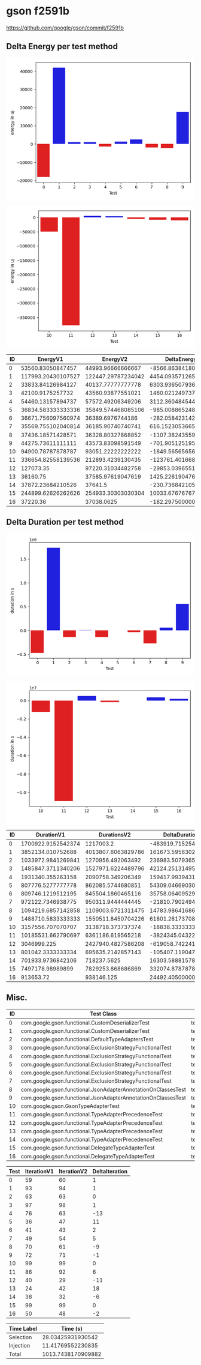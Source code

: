 # gson f2591b


https://github.com/google/gson/commit/f2591b



## Delta Energy per test method

![](./gson_delta_energy_0_v.png)

![](./gson_delta_energy_1_v.png)


| ID | EnergyV1 | EnergyV2 | DeltaEnergy | σ |
| --- | --- | --- | --- | --- |
| 0 | 53560.83050847457 | 44993.96666666667 | -8566.863841807906 | 70155.99783826852 | 27001.427124608723 |
| 1 | 117993.20430107527 | 122447.29787234042 | 4454.093571265155 | 118545.75280479279 | 133197.21678540946 |
| 2 | 33833.84126984127 | 40137.77777777778 | 6303.936507936509 | 3724.611611610588 | 56573.567710602925 |
| 3 | 42100.9175257732 | 43560.93877551021 | 1460.0212497370085 | 12772.173470002557 | 14061.167836087403 |
| 4 | 54460.13157894737 | 57572.49206349206 | 3112.360484544697 | 30151.883755126928 | 35756.62887366015 |
| 5 | 36834.583333333336 | 35849.574468085106 | -985.00886524823 | 4281.273177552833 | 3820.321350773768 |
| 6 | 36671.756097560974 | 36389.6976744186 | -282.0584231423709 | 4158.9150307735945 | 4468.281942005271 |
| 7 | 35569.755102040814 | 36185.90740740741 | 616.1523053665951 | 4493.188888640737 | 3346.040309184256 |
| 8 | 37436.18571428571 | 36328.80327868852 | -1107.3824355971883 | 7180.009441483759 | 4525.059542474561 |
| 9 | 44275.73611111111 | 43573.83098591549 | -701.9051251956189 | 13472.196859533686 | 17613.55464438882 |
| 10 | 94900.78787878787 | 93051.22222222222 | -1849.5656565656536 | 43964.793290727735 | 38749.521771061525 |
| 11 | 336654.82558139536 | 212893.4239130435 | -123761.40166835187 | 592950.2334446383 | 468275.9802561908 |
| 12 | 127073.35 | 97220.31034482758 | -29853.039655172426 | 379400.7942522359 | 300438.927051062 |
| 13 | 36160.75 | 37585.97619047619 | 1425.2261904761908 | 4088.21068490442 | 4787.235550264769 |
| 14 | 37872.23684210526 | 37641.5 | -230.7368421052597 | 4102.348810095905 | 3773.100175916351 |
| 15 | 244899.62626262626 | 254933.30303030304 | 10033.676767676778 | 205418.22654506814 | 210699.2224166451 |
| 16 | 37220.36 | 37038.0625 | -182.29750000000058 | 3681.8521358685757 | 7307.775742905207 |

## Delta Duration per test method

![](./gson_delta_duration_0_v.png)

![](./gson_delta_duration_1_v.png)


| ID | DurationV1 | DurationsV2 | DeltaDuration |
| --- | --- | --- | --- |
| 0 | 1700922.9152542374 | 1217003.2 | -483919.7152542374 |
| 1 | 3852134.010752688 | 4013807.6063829786 | 161673.59563029045 |
| 2 | 1033972.9841269841 | 1270956.492063492 | 236983.50793650793 |
| 3 | 1485847.3711340206 | 1527971.6224489796 | 42124.25131495902 |
| 4 | 1931340.355263158 | 2090758.349206349 | 159417.99394319113 |
| 5 | 807776.5277777778 | 862085.5744680851 | 54309.046690307325 |
| 6 | 809746.1219512195 | 845504.1860465116 | 35758.064095292124 |
| 7 | 972122.7346938775 | 950311.9444444445 | -21810.79024943302 |
| 8 | 1094219.6857142858 | 1109003.6721311475 | 14783.986416861648 |
| 9 | 1488710.5833333333 | 1550511.8450704226 | 61801.26173708937 |
| 10 | 3157556.707070707 | 3138718.373737374 | -18838.333333333023 |
| 11 | 10185531.662790697 | 6361186.619565218 | -3824345.0432254793 |
| 12 | 3046999.225 | 2427940.4827586208 | -619058.7422413793 |
| 13 | 801042.3333333334 | 695635.2142857143 | -105407.11904761905 |
| 14 | 701933.9736842106 | 718237.5625 | 16303.588815789437 |
| 15 | 7497178.98989899 | 7829253.868686869 | 332074.8787878789 |
| 16 | 913653.72 | 938146.125 | 24492.405000000028 |

## Misc.

| ID | Test Class | Test Method |
| --- | --- | --- |
| 0 | com.google.gson.functional.CustomDeserializerTest | testDefaultConstructorNotCalledOnField |
| 1 | com.google.gson.functional.CustomDeserializerTest | testDefaultConstructorNotCalledOnObject |
| 2 | com.google.gson.functional.DefaultTypeAdaptersTest | testDateSerializationWithPatternNotOverridenByTypeAdapter |
| 3 | com.google.gson.functional.ExclusionStrategyFunctionalTest | testExclusionStrategyWithMode |
| 4 | com.google.gson.functional.ExclusionStrategyFunctionalTest | testExclusionStrategySerializationDoesNotImpactDeserialization |
| 5 | com.google.gson.functional.ExclusionStrategyFunctionalTest | testExcludeTopLevelClassDeserializationDoesNotImpactSerialization |
| 6 | com.google.gson.functional.ExclusionStrategyFunctionalTest | testExcludeTopLevelClassSerializationDoesNotImpactDeserialization |
| 7 | com.google.gson.functional.ExclusionStrategyFunctionalTest | testExclusionStrategySerializationDoesNotImpactSerialization |
| 8 | com.google.gson.functional.JsonAdapterAnnotationOnClassesTest | testRegisteredDeserializerOverridesJsonAdapter |
| 9 | com.google.gson.functional.JsonAdapterAnnotationOnClassesTest | testRegisteredSerializerOverridesJsonAdapter |
| 10 | com.google.gson.GsonTypeAdapterTest | testDeserializerForAbstractClass |
| 11 | com.google.gson.functional.TypeAdapterPrecedenceTest | testNonstreamingFollowedByNonstreaming |
| 12 | com.google.gson.functional.TypeAdapterPrecedenceTest | testStreamingHierarchicalFollowedByNonstreaming |
| 13 | com.google.gson.functional.TypeAdapterPrecedenceTest | testStreamingFollowedByNonstreaming |
| 14 | com.google.gson.functional.TypeAdapterPrecedenceTest | testNonstreamingHierarchicalFollowedByNonstreaming |
| 15 | com.google.gson.functional.DelegateTypeAdapterTest | testDelegateInvoked |
| 16 | com.google.gson.functional.DelegateTypeAdapterTest | testDelegateInvokedOnStrings |




| Test | IterationV1 | IterationV2 | DeltaIteration |
| --- | --- | --- | --- |
| 0 | 59 | 60 | 1 |
| 1 | 93 | 94 | 1 |
| 2 | 63 | 63 | 0 |
| 3 | 97 | 98 | 1 |
| 4 | 76 | 63 | -13 |
| 5 | 36 | 47 | 11 |
| 6 | 41 | 43 | 2 |
| 7 | 49 | 54 | 5 |
| 8 | 70 | 61 | -9 |
| 9 | 72 | 71 | -1 |
| 10 | 99 | 99 | 0 |
| 11 | 86 | 92 | 6 |
| 12 | 40 | 29 | -11 |
| 13 | 24 | 42 | 18 |
| 14 | 38 | 32 | -6 |
| 15 | 99 | 99 | 0 |
| 16 | 50 | 48 | -2 |



| Time Label | Time (s) |
| --- | --- |
| Selection | 28.03425931930542 |
| Injection | 11.41769552230835 |
| Total | 1013.7438170909882 |


